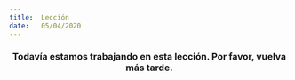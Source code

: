 ```yaml
---
title:  Lección
date:   05/04/2020
---
```


### <center>Todavía estamos trabajando en esta lección. Por favor, vuelva más tarde.</center>